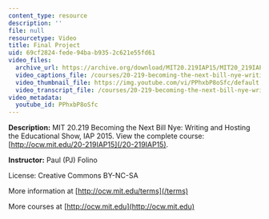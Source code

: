 ```yaml
---
content_type: resource
description: ''
file: null
resourcetype: Video
title: Final Project
uid: 69cf2824-fede-94ba-b935-2c621e55fd61
video_files:
  archive_url: https://archive.org/download/MIT20.219IAP15/MIT20_219IAP15_PJ_D13_Final_Project_360p.mp4
  video_captions_file: /courses/20-219-becoming-the-next-bill-nye-writing-and-hosting-the-educational-show-january-iap-2015/203da86eefab5777be44264e040ea8cd_PPhxbP8oSfc.vtt
  video_thumbnail_file: https://img.youtube.com/vi/PPhxbP8oSfc/default.jpg
  video_transcript_file: /courses/20-219-becoming-the-next-bill-nye-writing-and-hosting-the-educational-show-january-iap-2015/0dc5936775642d2a846638a90a27bd31_PPhxbP8oSfc.pdf
video_metadata:
  youtube_id: PPhxbP8oSfc
---
```


**Description:** MIT 20.219 Becoming the Next Bill Nye: Writing and Hosting the Educational Show, IAP 2015. View the complete course: [http://ocw.mit.edu/20-219IAP15](/20-219IAP15).

**Instructor:** Paul (PJ) Folino

License: Creative Commons BY-NC-SA

More information at [http://ocw.mit.edu/terms](/terms)

More courses at [http://ocw.mit.edu](http://ocw.mit.edu)